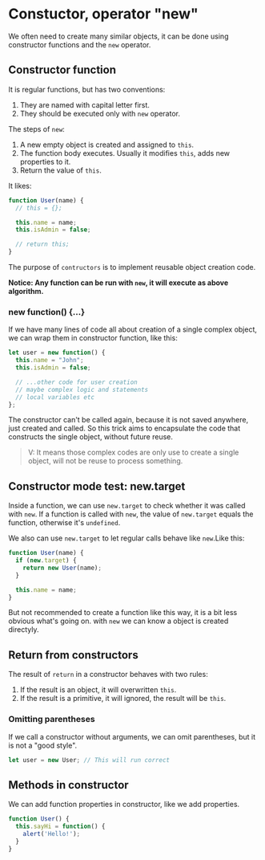 # Constuctor, operator "new"

We often need to create many similar objects, it can be done using constructor functions and the `new` operator.

## Constructor function

It is regular functions, but has two conventions:

1. They are named with capital letter first.
2. They should be executed only with `new` operator.

The steps of `new`:

1. A new empty object is created and assigned to `this`.
2. The function body executes. Usually it modifies `this`, adds new properties to it.
3. Return the value of `this`.

It likes:
```js
function User(name) {
  // this = {};

  this.name = name;
  this.isAdmin = false;

  // return this;
}
```

The purpose of `contructors` is to implement reusable object creation code.

__Notice: Any function can be run with `new`, it will execute as above algorithm.__

### new function() {...}

If we have many lines of code all about creation of a single complex object, we can wrap them in constructor function, like this:

```js
let user = new function() {
  this.name = "John";
  this.isAdmin = false;

  // ...other code for user creation
  // maybe complex logic and statements
  // local variables etc
};
```

The constructor can't be called again, because it is not saved anywhere, just created and called. So this trick aims to encapsulate the code that constructs the single object, without future reuse.

> V: It means those complex codes are only use to create a single object, will not be reuse to process something.

## Constructor mode test: new.target

Inside a function, we can use `new.target` to check whether it was called with `new`. If a function is called with `new`, the value of  `new.target` equals the function, otherwise it's `undefined`.

We also can use `new.target` to let regular calls behave like `new`.Like this:

```js
function User(name) {
  if (new.target) {
    return new User(name);
  }

  this.name = name;
}
```

But not recommended to create a function like this way, it is a bit less obvious what's going on. with `new` we can know a object is created directyly.

## Return from constructors

The result of `return` in a constructor behaves with two rules:

1. If the result is an object, it will overwritten `this`.
2. If the result is a primitive, it will ignored, the result will be `this`.

### Omitting parentheses

If we call a constructor without arguments, we can omit parentheses, but it is not a "good style".

```js
let user = new User; // This will run correct
```

## Methods in constructor

We can add function properties in constructor, like we add properties.

```js
function User() {
  this.sayHi = function() {
    alert('Hello!');
  }
}
```